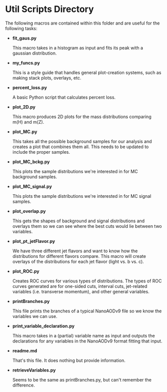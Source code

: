# Util Scripts Directory

The following macros are contained within this folder and are useful for the following tasks:

- **fit_gaus.py**

  This macro takes in a histogram as input and fits its peak with a gaussian distribution.

- **my_funcs.py**

  This is a style guide that handles general plot-creation systems, such as making stack plots, overlays, etc.

- **percent_loss.py**

  A basic Python script that calculates percent loss.

- **plot_2D.py**

  This macro produces 2D plots for the mass distributions comparing m(H) and m(Z).

- **plot_MC.py**

  This takes all the possible background samples for our analysis and creates a plot that combines them all. This needs to be updated to include the proper samples.

- **plot_MC_bckg.py**

  This plots the sample distributions we're interested in for MC background samples.

- **plot_MC_signal.py**

  This plots the sample distributions we're interested in for MC signal samples.

- **plot_overlap.py** 

  This gets the shapes of background and signal distributions and overlays them so we can see where the best cuts would lie between two variables.

- **plot_pt_jetFlavor.py**

  We have three different jet flavors and want to know how the distributions for different flavors compare. This macro will create overlays of the distributions for each jet flavor (light vs. b vs. c).

- **plot_ROC.py**

  Creates ROC curves for various types of distributions. The types of ROC curves generated are for one-sided cuts, interval cuts, jet-related variables (i.e. transverse momentum), and other general variables.

- **printBranches.py**

  This file prints the branches of a typical NanoAODv9 file so we know the variables we can use.

- **print_variable_declaration.py**

  This macro takes in a (partial) variable name as input and outputs the declarations for any variables in the NanoAODv9 format fitting that input.

- **readme.md**

  That's this file. It does nothing but provide information.

- **retrieveVariables.py**

  Seems to be the same as printBranches.py, but can't remember the difference.

